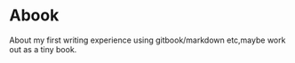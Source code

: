 # Abook
About my first writing experience using gitbook/markdown etc,maybe work out as a tiny book.
